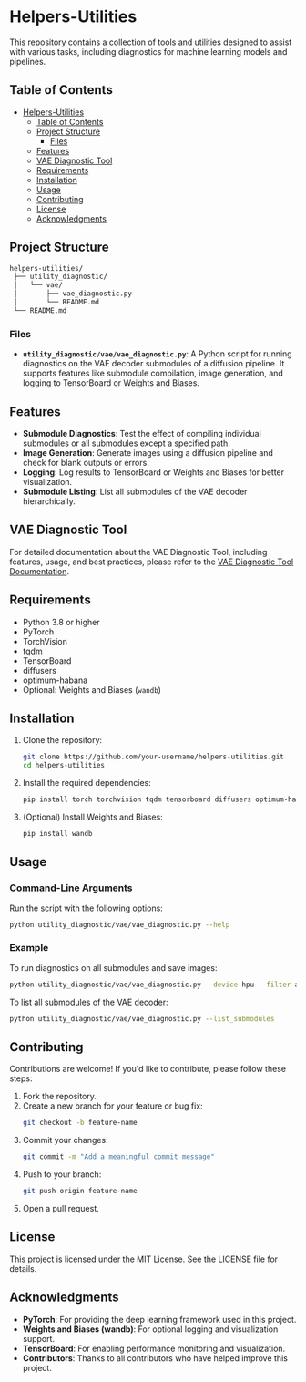 # Helpers-Utilities

This repository contains a collection of tools and utilities designed to assist with various tasks, including diagnostics for machine learning models and pipelines.

## Table of Contents

- [Helpers-Utilities](#helpers-utilities)
  - [Table of Contents](#table-of-contents)
  - [Project Structure](#project-structure)
    - [Files](#files)
  - [Features](#features)
  - [VAE Diagnostic Tool](#vae-diagnostic-tool)
  - [Requirements](#requirements)
  - [Installation](#installation)
  - [Usage](#usage)
  - [Contributing](#contributing)
  - [License](#license)
  - [Acknowledgments](#acknowledgments)

## Project Structure

```bash
helpers-utilities/
 ├── utility_diagnostic/
 │   └── vae/
 │       ├── vae_diagnostic.py
 │       └── README.md
 └── README.md
```

### Files

- **`utility_diagnostic/vae/vae_diagnostic.py`**: A Python script for running diagnostics on the VAE decoder submodules of a diffusion pipeline. It supports features like submodule compilation, image generation, and logging to TensorBoard or Weights and Biases.

## Features

- **Submodule Diagnostics**: Test the effect of compiling individual submodules or all submodules except a specified path.
- **Image Generation**: Generate images using a diffusion pipeline and check for blank outputs or errors.
- **Logging**: Log results to TensorBoard or Weights and Biases for better visualization.
- **Submodule Listing**: List all submodules of the VAE decoder hierarchically.

## VAE Diagnostic Tool

For detailed documentation about the VAE Diagnostic Tool, including features, usage, and best practices, please refer to the [VAE Diagnostic Tool Documentation](utility_diagnostic/vae/README.md).

## Requirements

- Python 3.8 or higher
- PyTorch
- TorchVision
- tqdm
- TensorBoard
- diffusers
- optimum-habana
- Optional: Weights and Biases (`wandb`)

## Installation

1. Clone the repository:
   ```bash
   git clone https://github.com/your-username/helpers-utilities.git
   cd helpers-utilities
   ```
2. Install the required dependencies:
   ```bash
   pip install torch torchvision tqdm tensorboard diffusers optimum-habana
   ```
3. (Optional) Install Weights and Biases:
   ```bash
   pip install wandb
   ```

## Usage

### Command-Line Arguments

Run the script with the following options:
```bash
python utility_diagnostic/vae/vae_diagnostic.py --help
```

### Example

To run diagnostics on all submodules and save images:
```bash
python utility_diagnostic/vae/vae_diagnostic.py --device hpu --filter all --mode single --save_images
```

To list all submodules of the VAE decoder:
```bash
python utility_diagnostic/vae/vae_diagnostic.py --list_submodules
```

## Contributing

Contributions are welcome! If you'd like to contribute, please follow these steps:

1. Fork the repository.
2. Create a new branch for your feature or bug fix:
   ```bash
   git checkout -b feature-name
   ```
3. Commit your changes:
   ```bash
   git commit -m "Add a meaningful commit message"
   ```
4. Push to your branch:
   ```bash
   git push origin feature-name
   ```
5. Open a pull request.

## License

This project is licensed under the MIT License. See the LICENSE file for details.

## Acknowledgments

- **PyTorch**: For providing the deep learning framework used in this project.
- **Weights and Biases (wandb)**: For optional logging and visualization support.
- **TensorBoard**: For enabling performance monitoring and visualization.
- **Contributors**: Thanks to all contributors who have helped improve this project.
